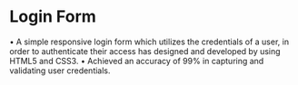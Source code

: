 # Login Form

• A simple responsive login form which utilizes the credentials of a user, in order to authenticate their access has 
designed and developed by using HTML5 and CSS3.
• Achieved an accuracy of 99% in capturing and validating user credentials.
